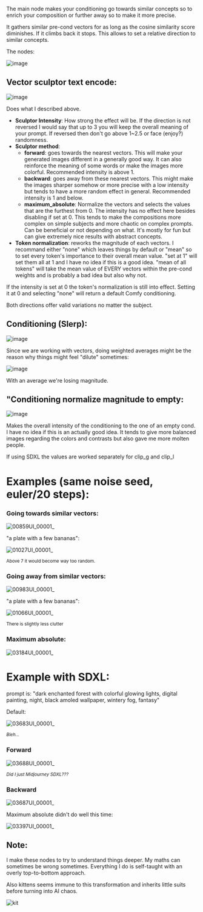 The main node makes your conditioning go towards similar concepts so to enrich your composition or further away so to make it more precise.

It gathers similar pre-cond vectors for as long as the cosine similarity score diminishes. If it climbs back it stops. This allows to set a relative direction to similar concepts.

The nodes:

![image](https://github.com/Extraltodeus/Vector_Sculptor_ComfyUI/assets/15731540/e1d1a56b-d383-43e3-ac6f-59cc27cadd8f)

## Vector sculptor text encode:

![image](https://github.com/Extraltodeus/Vector_Sculptor_ComfyUI/assets/15731540/295a4170-8a59-4a62-ae11-7dac516f9a3c)

Does what I described above.

- **Sculptor Intensity**: How strong the effect will be. If the direction is not reversed I would say that up to 3 you will keep the overall meaning of your prompt. If reversed then don't go above 1~2.5 or face (enjoy?) randomness.
- **Sculptor method**:
  - **forward**: goes towards the nearest vectors. This will make your generated images different in a generally good way. It can also reinforce the meaning of some words or make the images more colorful. Recommended intensity is above 1.
  - **backward**: goes away from these nearest vectors. This might make the images sharper somehow or more precise with a low intensity but tends to have a more random effect in general. Recommended intensity is 1 and below.
  - **maximum_absolute**: Normalize the vectors and selects the values that are the furthest from 0. The intensity has no effect here besides disabling if set at 0. This tends to make the compositions more complex on simple subjects and more chaotic on complex prompts. Can be beneficial or not depending on what. It's mostly for fun but can give extremely nice results with abstract concepts.
- **Token normalization**: reworks the magnitude of each vectors. I recommand either "none" which leaves things by default or "mean" so to set every token's importance to their overall mean value. "set at 1" will set them all at 1 and I have no idea if this is a good idea. "mean of all tokens" will take the mean value of EVERY vectors within the pre-cond weights and is probably a bad idea but also why not.

If the intensity is set at 0 the token's normalization is still into effect. Setting it at 0 and selecting "none" will return a default Comfy conditioning.

Both directions offer valid variations no matter the subject.

## Conditioning (Slerp):

![image](https://github.com/Extraltodeus/Vector_Sculptor_ComfyUI/assets/15731540/36830dc8-47bc-4cd5-abd9-dc9b799fa70f)

Since we are working with vectors, doing weighted averages might be the reason why things might feel "dilute" sometimes:

![image](https://github.com/Extraltodeus/Vector_Sculptor_ComfyUI/assets/15731540/89a6d968-717c-492e-a9b1-b360e54d1504)

With an average we're losing magnitude.

## "Conditioning normalize magnitude to empty:

![image](https://github.com/Extraltodeus/Vector_Sculptor_ComfyUI/assets/15731540/57b9bbc4-7581-4fd8-bce3-b1c0d342a42b)

Makes the overall intensity of the conditioning to the one of an empty cond. I have no idea if this is an actually good idea. It tends to give more balanced images regarding the colors and contrasts but also gave me more molten people.

If using SDXL the values are worked separately for clip_g and clip_l


# Examples (same noise seed, euler/20 steps):

### Going towards similar vectors:

![00859UI_00001_](https://github.com/Extraltodeus/Vector_Sculptor_ComfyUI/assets/15731540/c2fb0adf-0fcb-4cab-9162-fb8a5859173b)

"a plate with a few bananas":

![01027UI_00001_](https://github.com/Extraltodeus/Vector_Sculptor_ComfyUI/assets/15731540/13c845e3-cf48-48b7-81b8-f478a8099407)

<sub>Above 7 it would become way too random.</sub>

### Going away from similar vectors:


![00983UI_00001_](https://github.com/Extraltodeus/Vector_Sculptor_ComfyUI/assets/15731540/31bdd670-705d-4c82-a65e-0ca0619e8438)

"a plate with a few bananas":

![01066UI_00001_](https://github.com/Extraltodeus/Vector_Sculptor_ComfyUI/assets/15731540/cd731651-c802-46c4-b5a6-eae9c9a2879b)

<sub>There is slightly less clutter</sub>

### Maximum absolute:

![03184UI_00001_](https://github.com/Extraltodeus/Vector_Sculptor_ComfyUI/assets/15731540/cdc50ef9-d427-4cd1-b945-33f7f91eef4b)

# Example with SDXL:

prompt is: "dark enchanted forest with colorful glowing lights, digital painting, night, black amoled wallpaper, wintery fog, fantasy"

Default:

![03683UI_00001_](https://github.com/Extraltodeus/Vector_Sculptor_ComfyUI/assets/15731540/f88f769e-d6a5-4c7a-b799-067798d26908)

<sub>_Bleh..._</sub>

### Forward

![03688UI_00001_](https://github.com/Extraltodeus/Vector_Sculptor_ComfyUI/assets/15731540/0923d651-c002-4e42-ae09-2ba189e9d864)

<sub>_Did I just Midjourney SDXL???_</sub>


### Backward

![03687UI_00001_](https://github.com/Extraltodeus/Vector_Sculptor_ComfyUI/assets/15731540/1459ddd4-fe00-48dc-9aaf-6e8a78d567e6)


Maximum absolute didn't do well this time:

![03397UI_00001_](https://github.com/Extraltodeus/Vector_Sculptor_ComfyUI/assets/15731540/0d650597-5b3d-461e-8cf6-b6c60b021606)


## Note:

I make these nodes to try to understand things deeper. My maths can sometimes be wrong sometimes. Everything I do is self-taught with an overly top-to-bottom approach.

Also kittens seems immune to this transformation and inherits little suits before turning into AI chaos.

![kit](https://github.com/Extraltodeus/Vector_Sculptor_ComfyUI/assets/15731540/34b4f33d-1272-471c-9fc0-4dd8c0358526)

